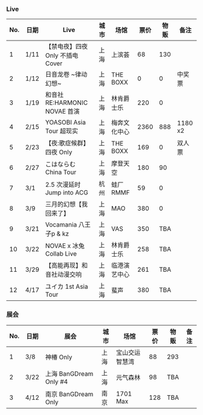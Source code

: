 ### Live

| No. | 日期 | Live | 城市 | 场馆 | 票价 | 物贩 | 备注 |
|---|---|---|---|---|---|---|---|
| 1 | 1/11 | 【禁电夜】四夜 Only 不插电 Cover | 上海 | 上滨荟 | 68 | 130 | |
| 2 | 1/12 | 日音龙卷 \~律动幻想\~ | 上海 | THE BOXX | 0 | 0 | 中奖票 |
| 3 | 1/19 | 和音社 RE:HARMONIC NOVAE 首演 | 上海 | 林肯爵士乐 | 220 | 0 | |
| 4 | 2/15 | YOASOBI Asia Tour 超现实 | 上海 | 梅奔文化中心 | 2360 | 888 | 1180 x2 |
| 5 | 2/23 | 【夜:歌症候群】四夜 Only | 上海 | THE BOXX | 169 | 0 | 双人票 |
| 6 | 2/27 | こはならむ China Tour | 上海 | 摩登天空 | 180 | 90 | |
| 7 | 3/1 | 2.5 次漫延时 Jump into ACG | 杭州 | 蛙厂 RMMF | 59 | 0 | |
| 8 | 3/9 | 三月的幻想【我回来了】 | 上海 | MAO | 380 | 0 | |
| 9 | 3/21 | Vocamania 八王子p & kz | 上海 | VAS | 350 | TBA | |
| 10 | 3/22 | NOVAE x 冰兔 Collab Live | 上海 | 林肯爵士乐 | 258 | TBA | |
| 11 | 3/29 | 【高能再现】和音社动漫交响 | 上海 | 临港演艺中心 | 261 | TBA | |
| 12 | 4/17 | ユイカ 1st Asia Tour | 上海 | 蜚声 | 380 | TBA | |

### 展会

| No. | 日期 | 展会 | 城市 | 场馆 | 票价 | 物贩 | 备注 |
|---|---|---|---|---|---|---|---|
| 1 | 3/8 | 神椿 Only | 上海 | 宝山交运智慧湾 | 88 | 293 | |
| 2 | 3/22 | 上海 BanGDream Only #4 | 上海 | 元气森林 | 98 | TBA | |
| 3 | 4/12 | 南京 BanGDream Only | 南京 | 1701 Max | 128 | TBA | |